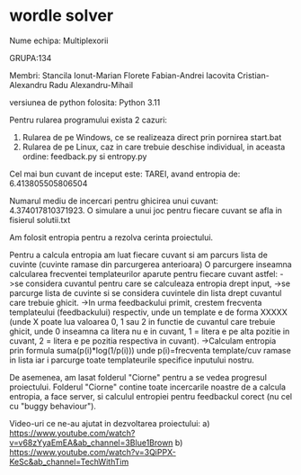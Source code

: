 # wordle solver

Nume echipa: Multiplexorii

GRUPA:134

Membri: Stancila Ionut-Marian
        Florete Fabian-Andrei
        Iacovita Cristian-Alexandru
        Radu Alexandru-Mihail

versiunea de python folosita: Python 3.11

Pentru rularea programului exista 2 cazuri:
1) Rularea de pe Windows, ce se realizeaza direct prin pornirea start.bat
2) Rularea de pe Linux, caz in care trebuie deschise individual, in aceasta ordine: feedback.py si entropy.py

Cel mai bun cuvant de inceput este: TAREI, avand entropia de: 6.413805505806504

Numarul mediu de incercari pentru ghicirea unui cuvant: 4.374017810371923. O simulare a unui joc pentru fiecare cuvant se afla in fisierul solutii.txt

Am folosit entropia pentru a rezolva cerinta proiectului.

Pentru a calcula entropia am luat fiecare cuvant si am parcurs lista de cuvinte (cuvinte ramase din parcurgerea anterioara)
O parcurgere inseamna calcularea frecventei templateurilor aparute pentru fiecare cuvant astfel: 
->se considera cuvantul pentru care se calculeaza entropia drept input,
->se parcurge lista de cuvinte si se considera cuvintele din lista drept cuvantul care trebuie ghicit. 
->In urma feedbackului primit, crestem frecventa templateului (feedbackului) respectiv, unde un template e de forma XXXXX (unde X poate lua valoarea 0, 1 sau 2 in functie de cuvantul care trebuie ghicit, unde 0 inseamna ca litera nu e in cuvant, 1 = litera e pe alta pozitie in cuvant, 2 = litera e pe pozitia respectiva in cuvant). 
->Calculam entropia prin formula suma(p(i)*log(1/p(i))) unde p(i)=frecventa template/cuv ramase in lista iar i parcurge toate templateurile specifice inputului nostru.

De asemenea, am lasat folderul "Ciorne" pentru a se vedea progresul proiectului. Folderul "Ciorne" contine toate incercarile noastre de a calcula entropia, a face server, si calculul entropiei pentru feedbackul corect (nu cel cu "buggy behaviour"). 

Video-uri ce ne-au ajutat in dezvoltarea proiectului:
a) https://www.youtube.com/watch?v=v68zYyaEmEA&ab_channel=3Blue1Brown
b) https://www.youtube.com/watch?v=3QiPPX-KeSc&ab_channel=TechWithTim
